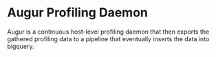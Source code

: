 # Augur Profiling Daemon

Augur is a continuous host-level profiling daemon that then exports the
gathered profiling data to a pipeline that eventually inserts the data into
bigquery.
